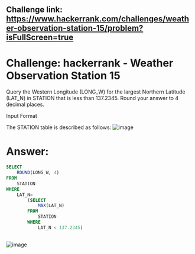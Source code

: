 ## Challenge link: https://www.hackerrank.com/challenges/weather-observation-station-15/problem?isFullScreen=true

# Challenge: hackerrank - Weather Observation Station 15
Query the Western Longitude (LONG_W) for the largest Northern Latitude (LAT_N) in STATION that is less than 137.2345. Round your answer to 4 decimal places.

Input Format

The STATION table is described as follows:
![image](https://github.com/user-attachments/assets/cecca00a-806e-45d3-9314-40d92c18a13a)


# Answer:

``` sql
SELECT
    ROUND(LONG_W, 4)
FROM
    STATION
WHERE
    LAT_N=
        (SELECT
            MAX(LAT_N)
        FROM
            STATION
        WHERE
            LAT_N < 137.2345)
            
```
![image](https://github.com/user-attachments/assets/338de770-f180-416c-ae6c-137fb788cfe2)
